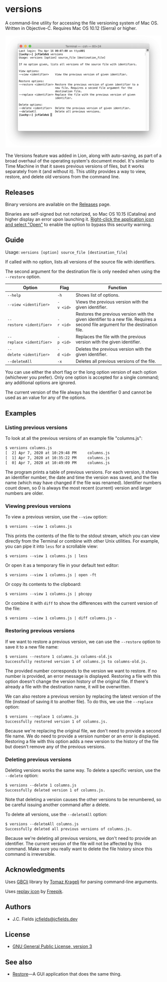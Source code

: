 # versions

A command-line utility for accessing the file versioning system of Mac OS. Written in Objective-C. Requires Mac OS 10.12 (Sierra) or higher.

![Versions](screenshot.png)

The Versions feature was added in Lion, along with auto-saving, as part of a broad overhaul of the operating system's document model. It's similar to Time Machine in that it saves previous versions of files, but it works separately from it (and without it). This utility provides a way to view, restore, and delete old versions from the command line.

## Releases

Binary versions are available on the [Releases](https://github.com/jcfieldsdev/versions/releases) page.

Binaries are self-signed but not notarized, so Mac OS 10.15 (Catalina) and higher display an error upon launching it. [Right-click the application icon and select "Open"](https://support.apple.com/guide/mac-help/open-an-app-by-overriding-security-settings-mh40617/mac) to enable the option to bypass this security warning.

## Guide

Usage: `versions [option] source_file [destination_file]`

If called with no option, lists all versions of the source file with identifiers.

The second argument for the destination file is only needed when using the `--restore` option.

| Option | Flag | Function |
| -- | -- | -- |
| `--help` | `-h` | Shows list of options. |
| `--view <identifier>` | `-v <id>` | Views the previous version with the given identifier. |
| `--restore <identifier>` | `-r <id>` | Restores the previous version with the given identifier to a new file. Requires a second file argument for the destination file. |
| `--replace <identifier>` | `-p <id>` | Replaces the file with the previous version with the given identifier. |
| `--delete <identifier>` | `-d <id>` | Deletes the previous version with the given identifier. |
| `--deleteAll` | `-x` | Deletes all previous versions of the file. |

You can use either the short flag or the long option version of each option (whichever you prefer). Only one option is accepted for a single command; any additional options are ignored.

The current version of the file always has the identifier 0 and cannot be used as an value for any of the options.

## Examples

### Listing previous versions

To look at all the previous versions of an example file "columns.js":

    $ versions columns.js
    [  2] Apr 7, 2020 at 10:29:48 PM     columns.js
    [  1] Apr 7, 2020 at 10:35:22 PM     columns.js
    [  0] Apr 7, 2020 at 10:49:09 PM     columns.js

The program prints a table of previous versions. For each version, it shows an identifier number, the date and time the version was saved, and the file name (which may have changed if the file was renamed). Identifier numbers count down, so 0 is always the most recent (current) version and larger numbers are older.

### Viewing previous versions

To view a previous version, use the `--view` option:

    $ versions --view 1 columns.js

This prints the contents of the file to the stdout stream, which you can view directly from the Terminal or combine with other Unix utilities. For example, you can pipe it into `less` for a scrollable view:

    $ versions --view 1 columns.js | less

Or open it as a temporary file in your default text editor:

    $ versions --view 1 columns.js | open -ft

Or copy its contents to the clipboard:

    $ versions --view 1 columns.js | pbcopy

Or combine it with `diff` to show the differences with the current version of the file:

    $ versions --view 1 columns.js | diff columns.js -

### Restoring previous versions

If we want to restore a previous version, we can use the `--restore` option to save it to a new file name:

    $ versions --restore 1 columns.js columns-old.js
    Successfully restored version 1 of columns.js to columns-old.js.

The provided number corresponds to the version we want to restore. If no number is provided, an error message is displayed. Restoring a file with this option doesn't change the version history of the original file. If there's already a file with the destination name, it will be overwritten.

We can also restore a previous version by replacing the latest version of the file (instead of saving it to another file). To do this, we use the `--replace` option:

    $ versions --replace 1 columns.js
    Successfully restored version 1 of columns.js.

Because we're replacing the original file, we don't need to provide a second file name. We do need to provide a version number or an error is displayed. Restoring a file with this option adds a new version to the history of the file but doesn't remove any of the previous versions.

### Deleting previous versions

Deleting versions works the same way. To delete a specific version, use the `--delete` option:

    $ versions --delete 1 columns.js
    Successfully deleted version 1 of columns.js.

Note that deleting a version causes the other versions to be renumbered, so be careful issuing another command after a delete.

To delete all versions, use the `--deleteAll` option:

    $ versions --deleteAll columns.js
    Successfully deleted all previous versions of columns.js.

Because we're deleting all previous versions, we don't need to provide an identifier. The current version of the file will not be affected by this command. Make sure you really want to delete the file history since this command is irreversible.

## Acknowledgments

Uses [GBCli](https://github.com/tomaz/GBCli) library by [Tomaz Kragelj](https://github.com/tomaz) for parsing command-line arguments.

Uses [replay icon](https://www.flaticon.com/free-icon/replay_1142347) by [Freepik](https://www.freepik.com/).

## Authors

- J.C. Fields <jcfields@jcfields.dev>

## License

- [GNU General Public License, version 3](https://opensource.org/licenses/GPL-3.0)

## See also

- [Restore](https://github.com/jcfieldsdev/restore)—A GUI application that does the same thing.
